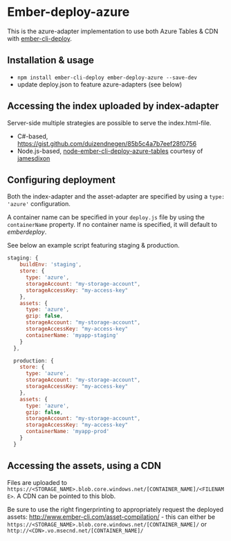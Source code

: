 # Ember-deploy-azure

This is the azure-adapter implementation to use both Azure Tables & CDN with
[ember-cli-deploy](https://github.com/ember-cli/ember-cli-deploy).

## Installation & usage

* `npm install ember-cli-deploy ember-deploy-azure --save-dev`
* update deploy.json to feature azure-adapters (see below)

## Accessing the index uploaded by index-adapter

Server-side multiple strategies are possible to serve the index.html-file.
- C#-based, https://gist.github.com/duizendnegen/85b5c4a7b7eef28f0756
- Node.js-based, [node-ember-cli-deploy-azure-tables](https://github.com/jamesdixon/node-ember-cli-deploy-azure-tables) courtesy of [jamesdixon](https://github.com/jamesdixon/)

## Configuring deployment

Both the index-adapter and the asset-adapter are specified by using a `type: 'azure'` configuration.

A container name can be specified in your `deploy.js` file by using the `containerName` property. If no container name is specified, it will default to _emberdeploy_.

See below an example script featuring staging & production.

```javascript
staging: {
    buildEnv: 'staging',
    store: {
      type: 'azure',
      storageAccount: "my-storage-account",
      storageAccessKey: "my-access-key"
    },
    assets: {
      type: 'azure',
      gzip: false,
      storageAccount: "my-storage-account",
      storageAccessKey: "my-access-key"
      containerName: 'myapp-staging'
    }
  },

  production: {
    store: {
      type: 'azure',
      storageAccount: "my-storage-account",
      storageAccessKey: "my-access-key"
    },
    assets: {
      type: 'azure',
      gzip: false,
      storageAccount: "my-storage-account",
      storageAccessKey: "my-access-key"
      containerName: 'myapp-prod'
    }
  }

```

## Accessing the assets, using a CDN

Files are uploaded to `https://<STORAGE_NAME>.blob.core.windows.net/[CONTAINER_NAME]/<FILENAME>`.
A CDN can be pointed to this blob.

Be sure to use the right fingerprinting to appropriately request the deployed assets: http://www.ember-cli.com/asset-compilation/ - this can either be `https://<STORAGE_NAME>.blob.core.windows.net/[CONTAINER_NAME]/` or `http://<CDN>.vo.msecnd.net/[CONTAINER_NAME]/`

